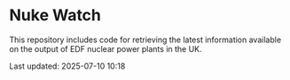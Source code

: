 # Nuke Watch

This repository includes code for retrieving the latest information available on the output of EDF nuclear power plants in the UK.

Last updated: 2025-07-10 10:18